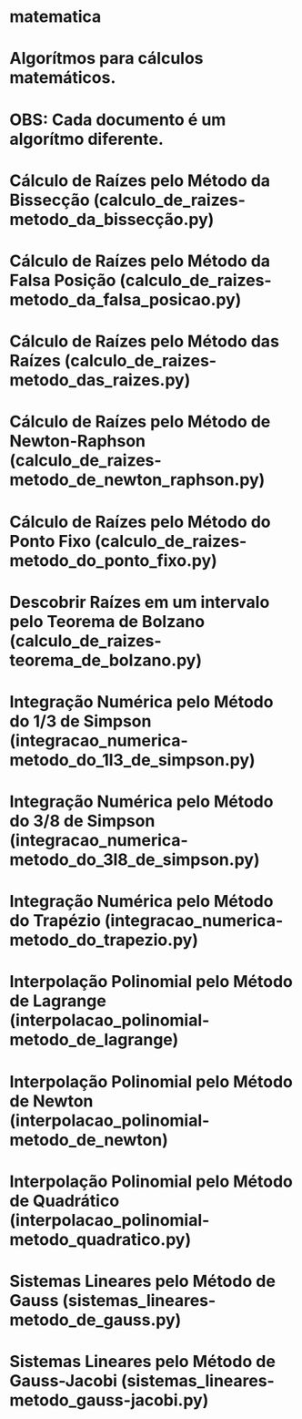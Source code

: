 # matematica

# Algorítmos para cálculos matemáticos.

# OBS: Cada documento é um algorítmo diferente.

# Cálculo de Raízes pelo Método da Bissecção (calculo_de_raizes-metodo_da_bissecção.py)

# Cálculo de Raízes pelo Método da Falsa Posição (calculo_de_raizes-metodo_da_falsa_posicao.py)

# Cálculo de Raízes pelo Método das Raízes (calculo_de_raizes-metodo_das_raizes.py)

# Cálculo de Raízes pelo Método de Newton-Raphson (calculo_de_raizes-metodo_de_newton_raphson.py)

# Cálculo de Raízes pelo Método do Ponto Fixo (calculo_de_raizes-metodo_do_ponto_fixo.py)

# Descobrir Raízes em um intervalo pelo Teorema de Bolzano (calculo_de_raizes-teorema_de_bolzano.py)

# Integração Numérica pelo Método do 1/3 de Simpson (integracao_numerica-metodo_do_1l3_de_simpson.py)

# Integração Numérica pelo Método do 3/8 de Simpson (integracao_numerica-metodo_do_3l8_de_simpson.py)

# Integração Numérica pelo Método do Trapézio (integracao_numerica-metodo_do_trapezio.py)

# Interpolação Polinomial pelo Método de Lagrange (interpolacao_polinomial-metodo_de_lagrange)

# Interpolação Polinomial pelo Método de Newton (interpolacao_polinomial-metodo_de_newton)

# Interpolação Polinomial pelo Método de Quadrático (interpolacao_polinomial-metodo_quadratico.py)

# Sistemas Lineares pelo Método de Gauss (sistemas_lineares-metodo_de_gauss.py)

# Sistemas Lineares pelo Método de Gauss-Jacobi (sistemas_lineares-metodo_gauss-jacobi.py)
